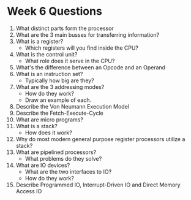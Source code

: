 # Week 6 Questions

1. What distinct parts form the processor
2. What are the 3 main busses for transferring information?
3. What is a register?
    - Which registers will you find inside the CPU?
4. What is the control unit? 
    - What role does it serve in the CPU?
5. What's the difference between an Opcode and an Operand
6. What is an instruction set?
    - Typically how big are they?
7. What are the 3 addressing modes? 
    - How do they work?
    - Draw an example of each.
8. Describe the Von Neumann Execution Model
9. Describe the Fetch-Execute-Cycle
10. What are micro programs?
11. What is a stack?
    - How does it work?
12. Why do most modern general purpose register processors utilize a stack?
13. What are pipelined processors?
    - What problems do they solve?
14. What are IO devices?
    - What are the two interfaces to IO?
    - How do they work?
15. Describe Programmed IO, Interrupt-Driven IO and Direct Memory Access IO